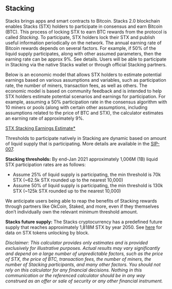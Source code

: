 ## Stacking

Stacks brings apps and smart contracts to Bitcoin. Stacks 2.0 blockchain enables Stacks (STX) holders to participate in consensus and earn Bitcoin (BTC). This process of locking STX to earn BTC rewards from the protocol is called *Stacking*. To participate, STX holders lock their STX and publish useful information periodically on the network. The annual earning rate of Bitcoin rewards depends on several factors. For example, if 50% of the liquid supply participates, along with other assumed parameters, then the earning rate can be approx 9%. See details. Users will be able to participate in Stacking via the native Stacks wallet or through official Stacking partners. 


Below is an economic model that allows STX holders to estimate potential earnings based on various assumptions and variables, such as participation rate, the number of miners, transaction fees, as well as others. The economic model is based on community feedback and is intended to help STX holders estimate potential scenarios and earnings for participation. For example, assuming a 50% participation rate in the consensus algorithm with 10 miners or pools (along with certain other assumptions, including assumptions related to the price of BTC and STX), the calculator estimates an earning rate of approximately 9%.

[STX Stacking Earnings Estimate*](https://docs.google.com/spreadsheets/d/1OJ_pFQ8njpsBPYtWV9bXRx_aJejeXIkQwwiZzuWhvZQ/edit#gid=505229599)


Thresholds to participate natively in Stacking are dynamic based on amount of liquid supply that is participating. More details are available in the [SIP-007](https://github.com/blockstack/stacks-blockchain/blob/master/sip/sip-007-stacking-consensus.md).  

**Stacking thresholds:** 
By end-Jan 2021 approximately 1,006M (1B) liquid STX participation rates are as follows: 
- Assume 25% of liquid supply is participating, the min threshold is 70k STX (~62.5k STX rounded up to the nearest 10,000)
- Assume 50% of liquid supply is participating, the min threshold is 130k STX (~125k STX rounded up to the nearest 10,000)

We anticipate users being able to reap the benefits of Stacking rewards through partners like OkCoin, Staked, and more, even if they themselves don’t individually own the relevant minimum threshold amount.

**Stacks future supply:** 
The Stacks cryptocurrency has a predefined future supply that reaches approximately 1,818M STX by year 2050. See [here](https://github.com/zone117x/stx-supply-schedule/blob/master/supply.csv) for data on STX tokens unlocking by block. 

*Disclaimer: This calculator provides only estimates and is provided exclusively for illustrative purposes. Actual results may vary significantly and depend on a large number of unpredictable factors, such as the price of STX, the price of BTC, transaction fees, the number of miners, the number of Stacking participants, and many other factors. You should not rely on this calculator for any financial decisions. Nothing in this communication or the referenced calculator should be in any way construed as an offer or sale of security or any other financial instrument.*




